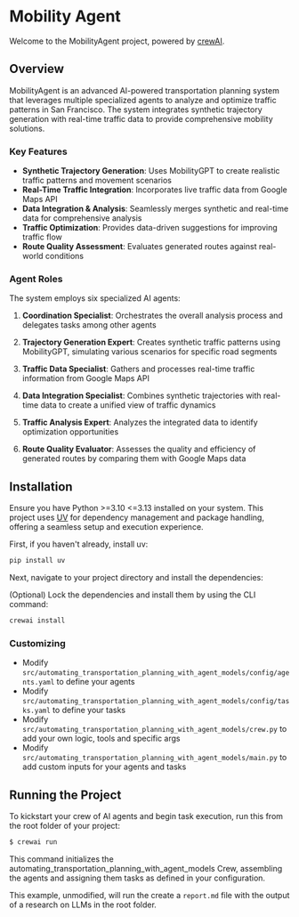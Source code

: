 # Mobility Agent

Welcome to the MobilityAgent project, powered by [crewAI](https://crewai.com). 

## Overview

MobilityAgent is an advanced AI-powered transportation planning system that leverages multiple specialized agents to analyze and optimize traffic patterns in San Francisco. The system integrates synthetic trajectory generation with real-time traffic data to provide comprehensive mobility solutions.

### Key Features

- **Synthetic Trajectory Generation**: Uses MobilityGPT to create realistic traffic patterns and movement scenarios
- **Real-Time Traffic Integration**: Incorporates live traffic data from Google Maps API
- **Data Integration & Analysis**: Seamlessly merges synthetic and real-time data for comprehensive analysis
- **Traffic Optimization**: Provides data-driven suggestions for improving traffic flow
- **Route Quality Assessment**: Evaluates generated routes against real-world conditions

### Agent Roles

The system employs six specialized AI agents:

1. **Coordination Specialist**: Orchestrates the overall analysis process and delegates tasks among other agents

2. **Trajectory Generation Expert**: Creates synthetic traffic patterns using MobilityGPT, simulating various scenarios for specific road segments

3. **Traffic Data Specialist**: Gathers and processes real-time traffic information from Google Maps API

4. **Data Integration Specialist**: Combines synthetic trajectories with real-time data to create a unified view of traffic dynamics

5. **Traffic Analysis Expert**: Analyzes the integrated data to identify optimization opportunities

6. **Route Quality Evaluator**: Assesses the quality and efficiency of generated routes by comparing them with Google Maps data


## Installation

Ensure you have Python >=3.10 <=3.13 installed on your system. This project uses [UV](https://docs.astral.sh/uv/) for dependency management and package handling, offering a seamless setup and execution experience.

First, if you haven't already, install uv:

```bash
pip install uv
```

Next, navigate to your project directory and install the dependencies:

(Optional) Lock the dependencies and install them by using the CLI command:
```bash
crewai install
```
### Customizing

- Modify `src/automating_transportation_planning_with_agent_models/config/agents.yaml` to define your agents
- Modify `src/automating_transportation_planning_with_agent_models/config/tasks.yaml` to define your tasks
- Modify `src/automating_transportation_planning_with_agent_models/crew.py` to add your own logic, tools and specific args
- Modify `src/automating_transportation_planning_with_agent_models/main.py` to add custom inputs for your agents and tasks

## Running the Project

To kickstart your crew of AI agents and begin task execution, run this from the root folder of your project:

```bash
$ crewai run
```

This command initializes the automating_transportation_planning_with_agent_models Crew, assembling the agents and assigning them tasks as defined in your configuration.

This example, unmodified, will run the create a `report.md` file with the output of a research on LLMs in the root folder.
